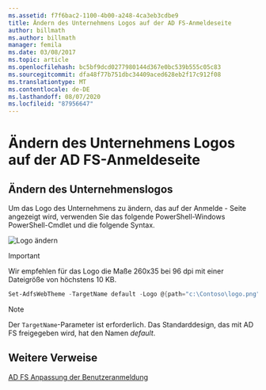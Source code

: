 ```yaml
---
ms.assetid: f7f6bac2-1100-4b00-a248-4ca3eb3cdbe9
title: Ändern des Unternehmens Logos auf der AD FS-Anmeldeseite
author: billmath
ms.author: billmath
manager: femila
ms.date: 03/08/2017
ms.topic: article
ms.openlocfilehash: bc5bf9dcd0277980144d367e0bc539b555c05c83
ms.sourcegitcommit: dfa48f77b751dbc34409aced628eb2f17c912f08
ms.translationtype: MT
ms.contentlocale: de-DE
ms.lasthandoff: 08/07/2020
ms.locfileid: "87956647"
---
```

# <a name="changing-the-company-logo-on-the-ad-fs-sign-in-page"></a>Ändern des Unternehmens Logos auf der AD FS-Anmeldeseite

## <a name="change-company-logo"></a>Ändern des Unternehmenslogos

Um das Logo des Unternehmens zu ändern, das auf der Anmelde \- Seite angezeigt wird, verwenden Sie das folgende PowerShell-Windows PowerShell-Cmdlet und die folgende Syntax.

![Logo ändern](media/AD-FS-user-sign-in-customization/ADFS_Blue_Custom2.png)

> [!IMPORTANT]
> Wir empfehlen für das Logo die Maße 260x35 bei 96 dpi mit einer Dateigröße von höchstens 10 KB.

```powershell
Set-AdfsWebTheme -TargetName default -Logo @{path="c:\Contoso\logo.png"}
```

> [!NOTE]
> Der `TargetName`-Parameter ist erforderlich. Das Standarddesign, das mit AD FS freigegeben wird, hat den Namen *default*.

## <a name="additional-references"></a>Weitere Verweise

[AD FS Anpassung der Benutzeranmeldung](AD-FS-user-sign-in-customization.md)
